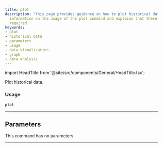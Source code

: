```yaml
---
title: plot
description: "This page provides guidance on how to plot historical data. It includes"
  information on the usage of the plot command and explains that there are no parameters
  required.
keywords:
- plot
- historical data
- parameters
- usage
- data visualization
- graph
- data analysis
---
```


import HeadTitle from '@site/src/components/General/HeadTitle.tsx';

<HeadTitle title="funds /plot - Reference | OpenBB Terminal Docs" />

Plot historical data.

### Usage

```python
plot
```

---

## Parameters

This command has no parameters


---
